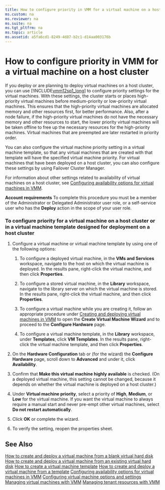 ```yaml
---
title: How to configure priority in VMM for a virtual machine on a host cluster
ms.custom: na
ms.reviewer: na
ms.suite: na
ms.tgt_pltfrm: na
ms.topic: article
ms.assetid: a5fa6cd1-8249-4d87-b2c1-d14aa003176b
---
```

# How to configure priority in VMM for a virtual machine on a host cluster
If you deploy or are planning to deploy virtual machines on a host cluster, you can use [!INCLUDE[vmm12sp1_long](../../includes/vmm12sp1_long_md.md)] to configure priority settings for the virtual machines. With these settings, the cluster starts or places high\-priority virtual machines before medium\-priority or low\-priority virtual machines. This ensures that the high\-priority virtual machines are allocated memory and other resources first, for better performance. Also, after a node failure, if the high\-priority virtual machines do not have the necessary memory and other resources to start, the lower priority virtual machines will be taken offline to free up the necessary resources for the high\-priority machines. Virtual machines that are preempted are later restarted in priority order.

You can also configure the virtual machine priority setting in a virtual machine template, so that any virtual machines that are created with that template will have the specified virtual machine priority. For virtual machines that have been deployed on a host cluster, you can also configure these settings by using Failover Cluster Manager.

For information about other settings related to availability of virtual machines on a host cluster, see [Configuring availability options for virtual machines in VMM](Configuring-availability-options-for-virtual-machines-in-VMM.md).

**Account requirements** To complete this procedure you must be a member of the Administrator or Delegated Administrator user role, or a self\-service user who has the **Deploy** action in the scope of your user role.

### To configure priority for a virtual machine on a host cluster or in a virtual machine template designed for deployment on a host cluster

1.  Configure a virtual machine or virtual machine template by using one of the following options:

    1.  To configure a deployed virtual machine, in the **VMs and Services** workspace, navigate to the host on which the virtual machine is deployed. In the results pane, right\-click the virtual machine, and then click **Properties**.

    2.  To configure a stored virtual machine, in the **Library** workspace, navigate to the library server on which the virtual machine is stored. In the results pane, right\-click the virtual machine, and then click **Properties**.

    3.  To configure a virtual machine while you are creating it, follow an appropriate procedure under [Creating and deploying virtual machines in VMM](Creating-and-deploying-virtual-machines-in-VMM.md) to open the **Create Virtual Machine Wizard** and to proceed to the **Configure Hardware** page.

    4.  To configure a virtual machine template, in the **Library** workspace, under **Templates**, click **VM Templates**. In the results pane, right\-click the virtual machine template, and then click **Properties**.

2.  On the **Hardware Configuration** tab or \(for the wizard\) the **Configure Hardware** page, scroll down to **Advanced** and under it, click **Availability**.

3.  Confirm that **Make this virtual machine highly available** is checked. \(On a deployed virtual machine, this setting cannot be changed, because it depends on whether the virtual machine is deployed on a host cluster.\)

4.  Under **Virtual machine priority**, select a priority of **High**, **Medium**, or **Low** for the virtual machine. If you want the virtual machine to always require a manual start and never pre\-empt other virtual machines, select **Do not restart automatically**.

5.  Click **OK** or complete the wizard.

6.  To verify the setting, reopen the properties sheet.

## See Also
[How to create and deploy a virtual machine from a blank virtual hard disk](How-to-create-and-deploy-a-virtual-machine-from-a-blank-virtual-hard-disk.md)
[How to create and deploy a virtual machine from an existing virtual hard disk](How-to-create-and-deploy-a-virtual-machine-from-an-existing-virtual-hard-disk.md)
[How to create a virtual machine template](How-to-create-a-virtual-machine-template.md)
[How to create and deploy a virtual machine from a template](How-to-create-and-deploy-a-virtual-machine-from-a-template.md)
[Configuring availability options for virtual machines in VMM](Configuring-availability-options-for-virtual-machines-in-VMM.md)
[Configuring virtual machine options and settings](Configuring-virtual-machine-options-and-settings.md)
[Managing virtual machines with VMM](Managing-virtual-machines-with-VMM.md)
[Managing tenant resources with VMM](Managing-tenant-resources-with-VMM.md)


